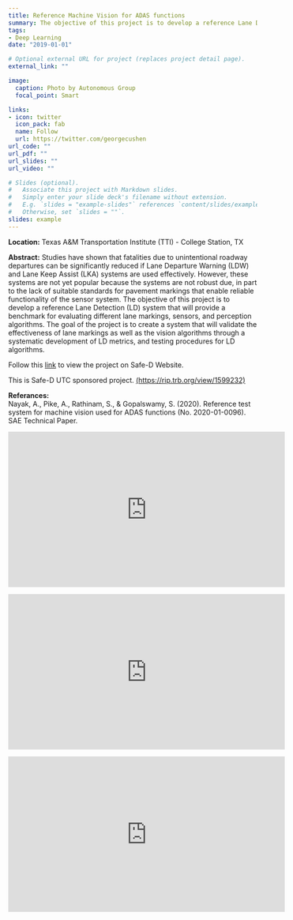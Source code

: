 ```yaml
---
title: Reference Machine Vision for ADAS functions
summary: The objective of this project is to develop a reference Lane Detection (LD) system that will provide a benchmark for evaluating different lane markings, sensors and perception algorithms. An extensive video dataset was collected by driving on various roads in Central Texas comprising of different weather conditions, time of day, pavement marking presence and luminance variables. The videos were evaluated on different state-of-the art LD algorithms and their performance was ranked based on a set of metrics specifically developed for evaluating the LD effectiveness.
tags:
- Deep Learning
date: "2019-01-01"

# Optional external URL for project (replaces project detail page).
external_link: ""

image:
  caption: Photo by Autonomous Group
  focal_point: Smart

links:
- icon: twitter
  icon_pack: fab
  name: Follow
  url: https://twitter.com/georgecushen
url_code: ""
url_pdf: ""
url_slides: ""
url_video: ""

# Slides (optional).
#   Associate this project with Markdown slides.
#   Simply enter your slide deck's filename without extension.
#   E.g. `slides = "example-slides"` references `content/slides/example-slides.md`.
#   Otherwise, set `slides = ""`.
slides: example
---
```


<p>
    <b>Location:</b> Texas A&M Transportation Institute (TTI) - College Station, TX
</p>

<p>
    <b>Abstract:</b>
    Studies have shown that fatalities due to unintentional roadway departures can be significantly reduced if Lane Departure Warning (LDW) and Lane Keep Assist (LKA) systems are used effectively. 
    However, these systems are not yet popular because the systems are not robust due, in part to the lack of suitable standards for pavement markings that enable reliable functionality of the sensor system. 
    The objective of this project is to develop a reference Lane Detection (LD) system that will provide a benchmark for evaluating different lane markings, sensors, and perception algorithms. 
    The goal of the project is to create a system that will validate the effectiveness of lane markings as well as the vision algorithms through a systematic development of LD metrics, and testing procedures for LD algorithms.
</p>

<p> 
    Follow this <a href="https://www.vtti.vt.edu/utc/safe-d/index.php/projects/reference-machine-vision-for-adas-functions/" target="_blank">link</a> to view the project on Safe-D Website.
</p>

<p>
    This is Safe-D UTC sponsored project. <a href="https://rip.trb.org/view/1599232/" target="_blank">(https://rip.trb.org/view/1599232)</a>
</p>

<p>
    <b>Referances:</b>
    <br>Nayak, A., Pike, A., Rathinam, S., & Gopalswamy, S. (2020). Reference test system for machine vision used for ADAS functions (No. 2020-01-0096). SAE Technical Paper.
</p>

<p>
<iframe width="560" height="315" src="https://www.youtube.com/embed/lPJ7cJMTVgI" frameborder="0" allow="accelerometer; autoplay; encrypted-media; gyroscope; picture-in-picture" allowfullscreen></iframe>
</p>

<p>
<iframe width="560" height="315" src="https://www.youtube.com/embed/rZTTLVrJFtM" frameborder="0" allow="accelerometer; autoplay; encrypted-media; gyroscope; picture-in-picture" allowfullscreen></iframe>
</p>

<p>
<iframe width="560" height="315" src="https://www.youtube.com/embed/U4w29nLmVa0" frameborder="0" allow="accelerometer; autoplay; encrypted-media; gyroscope; picture-in-picture" allowfullscreen></iframe>
</p>
